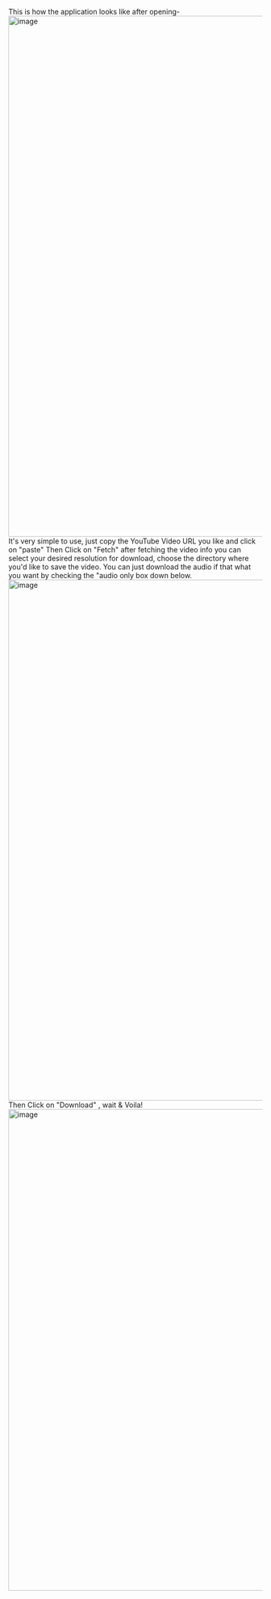 This is how the application looks like after opening-
<img width="1920" height="1032" alt="image" src="https://github.com/user-attachments/assets/43883d45-d4d0-4255-9f05-74c556e1b1cd" />
It's very simple to use, just copy the YouTube Video URL you like and click on "paste" 
Then Click on "Fetch" 
after fetching the video info you can select your desired resolution for download,
choose the directory where you'd like to save the video. 
You can just download the audio if that what you want by checking the "audio only box down below. 
<img width="1920" height="1032" alt="image" src="https://github.com/user-attachments/assets/13930bce-b2d4-4cfe-8916-27f8836fff42" />
Then Click on "Download" , wait & Voila!
<img width="1527" height="954" alt="image" src="https://github.com/user-attachments/assets/f2355056-45d1-4d3f-8b17-01a3ead3f711" />
